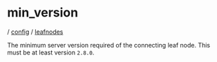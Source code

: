 # min_version

/ [config](/reference/config/index.md) / [leafnodes](/reference/config/config/leafnodes/index.md) 

The minimum server version required of the connecting
leaf node. This must be at least version `2.8.0`.

